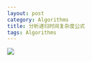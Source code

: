 ```yaml
---
layout: post
category: Algorithms
title: 分析递归时间复杂度公式
tags: Algorithms
---
```


![](https://i.imgur.com/ivqucFx.png)


